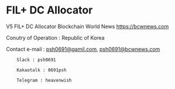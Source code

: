 # FIL+ DC Allocator

V5 FIL+ DC Allocator Blockchain World News
https://bcwnews.com

Conutry of Operation : Republic of Korea

Contact e-mail : psh0691@gamil.com, psh0691@bcwnews.com

        Slack : psh0691
        
        Kakaotalk : 0691psh
        
        Telegram : heavenwish

        
